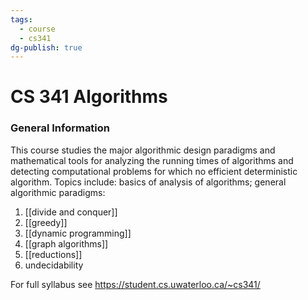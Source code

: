 ```yaml
---
tags:
  - course
  - cs341
dg-publish: true
---
```

# CS 341 Algorithms
### General Information
This course studies the major algorithmic design paradigms and mathematical tools for analyzing the running times of algorithms and detecting computational problems for which no efficient deterministic algorithm. Topics include: basics of analysis of algorithms; general algorithmic paradigms:
1. [[divide and conquer]]
2. [[greedy]]
3. [[dynamic programming]]
4. [[graph algorithms]]
5. [[reductions]]
6. undecidability

For full syllabus see https://student.cs.uwaterloo.ca/~cs341/